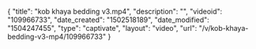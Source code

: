 {
    "title": "kob khaya bedding v3.mp4",
    "description": "",
    "videoid": "109966733",
    "date_created": "1502518189",
    "date_modified": "1504247455",
    "type": "captivate",
    "layout": "video",
    "url": "\/v\/kob-khaya-bedding-v3-mp4\/109966733"
}